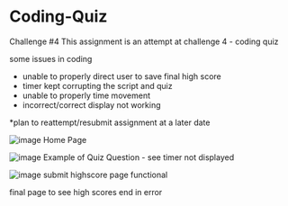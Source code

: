 # Coding-Quiz
Challenge #4
This assignment is an attempt at challenge 4 - coding quiz

some issues in coding
- unable to properly direct user to save final high score
- timer kept corrupting the script and quiz
- unable to properly time movement
- incorrect/correct display not working

*plan to reattempt/resubmit assignment at a later date

![image](https://user-images.githubusercontent.com/99284604/159198834-28ac4c2a-4bb7-4f10-a57f-c14537088c95.png)
Home Page

![image](https://user-images.githubusercontent.com/99284604/159198861-43b07764-698e-454a-86ce-623c563e1c2c.png)
Example of Quiz Question - see timer not displayed

![image](https://user-images.githubusercontent.com/99284604/159198890-b242a137-6106-4997-855b-8c4783991131.png)
submit highscore page functional

final page to see high scores end in error
